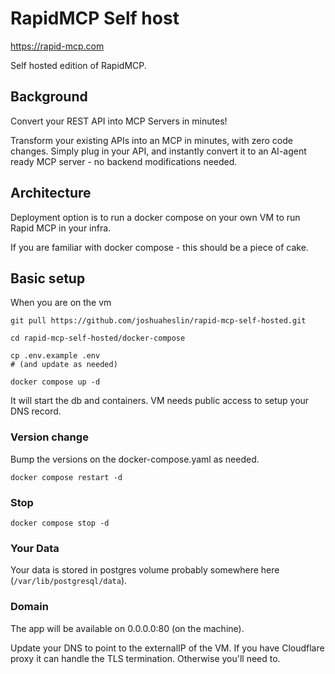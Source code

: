 # RapidMCP Self host

https://rapid-mcp.com

Self hosted edition of RapidMCP. 

## Background

Convert your REST API into MCP Servers in minutes!

Transform your existing APIs into an MCP in minutes, with zero code changes. Simply plug in your API, and instantly convert it to an AI-agent ready MCP server - no backend modifications needed.


## Architecture

Deployment option is to run a docker compose on your own VM to run Rapid MCP in your infra.

If you are familiar with docker compose - this should be a piece of cake.


## Basic setup

When you are on the vm

```
git pull https://github.com/joshuaheslin/rapid-mcp-self-hosted.git

cd rapid-mcp-self-hosted/docker-compose

cp .env.example .env 
# (and update as needed)

docker compose up -d
```

It will start the db and containers. VM needs public access to setup your DNS record.

### Version change 

Bump the versions on the docker-compose.yaml as needed. 

```
docker compose restart -d
```


### Stop

```
docker compose stop -d
```


### Your Data

Your data is stored in postgres volume probably somewhere here (`/var/lib/postgresql/data`).

### Domain

The app will be available on 0.0.0.0:80 (on the machine).

Update your DNS to point to the externalIP of the VM. If you have Cloudflare proxy it can handle the TLS termination. Otherwise you'll need to.


